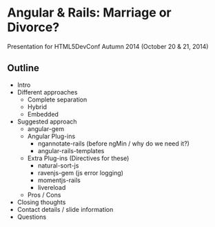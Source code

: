 # Angular & Rails: Marriage or Divorce?

Presentation for HTML5DevConf Autumn 2014 (October 20 & 21, 2014)

## Outline

* Intro
* Different approaches
  * Complete separation
  * Hybrid
  * Embedded
* Suggested approach
  * angular-gem
  * Angular Plug-ins
    * ngannotate-rails (before ngMin / why do we need it?)
    * angular-rails-templates
  * Extra Plug-ins (Directives for these)
    * natural-sort-js
    * ravenjs-gem (js error logging)
    * momentjs-rails
    * livereload
  * Pros / Cons
* Closing thoughts
* Contact details / slide information
* Questions

